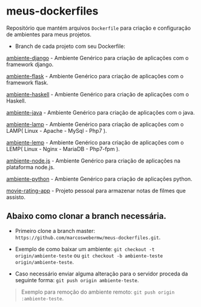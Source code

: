 # meus-dockerfiles
Repositório que mantém arquivos `Dockerfile` para criação e configuração de ambientes para meus projetos.


* Branch de cada projeto com seu Dockerfile:

[ambiente-django](https://github.com/marcoswebermw/meus-dockerfiles/tree/ambiente-django) - Ambiente Genérico para criação de aplicações com o framework django.

[ambiente-flask](https://github.com/marcoswebermw/meus-dockerfiles/tree/ambiente-flask) - Ambiente Genérico para criação de aplicações com o framework flask.

[ambiente-haskell](https://github.com/marcoswebermw/meus-dockerfiles/tree/ambiente-haskell) - Ambiente Genérico para criação de aplicações com o Haskell.

[ambiente-java](https://github.com/marcoswebermw/meus-dockerfiles/tree/ambiente-java) - Ambiente Genérico para criação de aplicações com o java.

[ambiente-lamp](https://github.com/marcoswebermw/meus-dockerfiles/tree/ambiente-lamp) - Ambiente Genérico para criação de aplicações com o LAMP( Linux - Apache - MySql - Php7 ).

[ambiente-lemp](https://github.com/marcoswebermw/meus-dockerfiles/tree/ambiente-lemp) - Ambiente Genérico para criação de aplicações com o LEMP( Linux - Nginx - MariaDB - Php7-fpm ).

[ambiente-node.js](https://github.com/marcoswebermw/meus-dockerfiles/tree/ambiente-nodejs) - Ambiente Genérico para criação de aplicações na plataforma node.js.

[ambiente-python](https://github.com/marcoswebermw/meus-dockerfiles/tree/ambiente-python) - Ambiente Genérico para criação de aplicações python.

[movie-rating-app](https://github.com/marcoswebermw/meus-dockerfiles/tree/movie-rating-app) - Projeto pessoal para armazenar notas de filmes que assisto.



## Abaixo como clonar a branch necessária.

* Primeiro clone a branch master: `https://github.com/marcoswebermw/meus-dockerfiles.git`.

* Exemplo de como baixar um ambiente: `git checkout -t origin/ambiente-teste` ou `git checkout -b ambiente-teste origin/ambiente-teste`.

* Caso necessário enviar alguma alteração para o servidor proceda da seguinte forma: `git push origin ambiente-teste`.

> Exemplo para remoção do ambiente remoto: `git push origin :ambiente-teste`.

